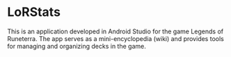 # LoRStats
This is an application developed in Android Studio for the game Legends of Runeterra. The app serves as a mini-encyclopedia (wiki) and provides tools for managing and organizing decks in the game.
